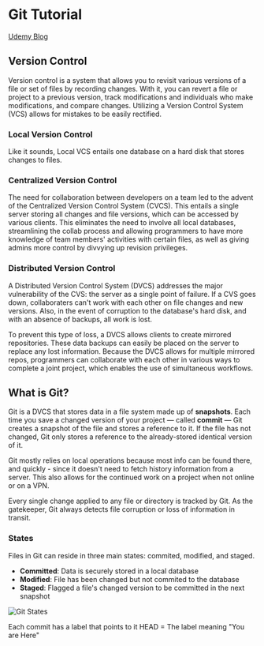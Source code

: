 # Git Tutorial

[Udemy Blog](https://blog.udemy.com/git-tutorial-a-comprehensive-guide/#7_2)

## Version Control

Version control is a system that allows you to revisit various versions of a file or set of files by recording changes. With it, you can revert a file or project to a previous version, track modifications and individuals who make modifications, and compare changes. Utilizing a Version Control System (VCS) allows for mistakes to be easily rectified.

### Local Version Control

Like it sounds, Local VCS entails one database on a hard disk that stores changes to files.

### Centralized Version Control

The need for collaboration between developers on a team led to the advent of the Centralized Version Control System (CVCS). This entails a single server storing all changes and file versions, which can be accessed by various clients. This eliminates the need to involve all local databases, streamlining the collab process and allowing programmers to have more knowledge of team members' activities with certain files, as well as giving admins more control by divvying up revision privileges.

### Distributed Version Control

A Distributed Version Control System (DVCS) addresses the major vulnerability of the CVS: the server as a single point of failure. If a CVS goes down, collaboraters can't work with each other on file changes and new versions. Also, in the event of corruption to the database's hard disk, and with an absence of backups, all work is lost.

To prevent this type of loss, a DVCS allows clients to create mirrored repositories. These data backups can easily be placed on the server to replace any lost information. Because the DVCS allows for multiple mirrored repos, programmers can collaborate with each other in various ways to complete a joint project, which enables the use of simultaneous workflows.

## What is Git?

Git is a DVCS that stores data in a file system made up of **snapshots**. Each time you save a changed version of your project — called **commit** — Git creates a snapshot of the file and stores a reference to it. If the file has not changed, Git only stores a reference to the already-stored identical version of it.

Git mostly relies on local operations because most info can be found there, and quickly - since it doesn't need to fetch history information from a server. This also allows for the continued work on a project when not online or on a VPN.

Every single change applied to any file or directory is tracked by Git. As the gatekeeper, Git always detects file corruption or loss of information in transit.

### States

Files in Git can reside in three main states: commited, modified, and staged.

- **Committed**: Data is securely stored in a local database
- **Modified**: File has been changed but not commited to the database
- **Staged**: Flagged a file's changed version to be committed in the next snapshot

![Git States](https://blog.udemy.com/wp-content/uploads/2015/08/image066.png)

Each commit has a label that points to it
HEAD = The label meaning "You are Here"
